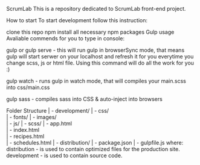ScrumLab
This is a repository dedicated to ScrumLab front-end project.

How to start
To start development follow this instruction:

clone this repo
npm install all necessary npm packages
Gulp usage
Avaliable commends for you to type in console:

gulp or gulp serve - this will run gulp in browserSync mode, that means gulp will start serwer on your localhost and refresh it for you everytime you change scss, js or html file. Using this command will do all the work for you :)

gulp watch - runs gulp in watch mode, that will compiles your main.scss into css/main.css

gulp sass - compiles sass into CSS & auto-inject into browsers

Folder Structure
| - development/
	| - css/      
	| - fonts/
	| - images/  
	| - js/
	| - scss/
	| - app.html  
	| - index.html  
	| - recipes.html    
	| - schedules.html
| - distribution/
| - package.json
| - gulpfile.js
where: distribution - is used to contain optimized files for the production site. development - is used to contain source code.
